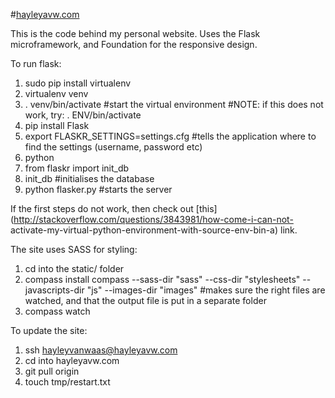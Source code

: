 #[hayleyavw.com](http://www.hayleyavw.com)

This is the code behind my personal website.
Uses the Flask microframework, and Foundation for the responsive design.

To run flask:

1. sudo pip install virtualenv
2. virtualenv venv
3. . venv/bin/activate #start the virtual environment #NOTE: if this does not work, try: . ENV/bin/activate
4. pip install Flask
5. export FLASKR_SETTINGS=settings.cfg #tells the application where to find the settings (username, password etc)
6. python
7. from flaskr import init_db  
8. init_db #initialises the database
9. python flasker.py #starts the server

If the first steps do not work, then check out [this](http://stackoverflow.com/questions/3843981/how-come-i-can-not-
activate-my-virtual-python-environment-with-source-env-bin-a) link.

The site uses SASS for styling:

1. cd into the static/ folder
2. compass install compass --sass-dir "sass" --css-dir "stylesheets" --javascripts-dir "js" --images-dir "images" #makes sure the right files are watched, and that the output file is put in a separate folder
3. compass watch



To update the site:

1. ssh hayleyvanwaas@hayleyavw.com
2. cd into hayleyavw.com
3. git pull origin
4. touch tmp/restart.txt